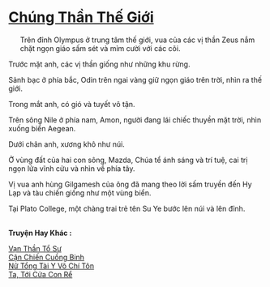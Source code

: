 <a href="https://truyentiki.com/chung-than-the-gioi.33462/" title="Chúng Thần Thế Giới"><h1>Chúng Thần Thế Giới</h1></a><div style="display:table"><img align="right" style="float: left; padding: 10px;" src="https://truyentiki.com/images/story/200x260/chung-than-the-gioi-1591199943.jpg" alt="">Trên đỉnh Olympus ở trung tâm thế giới, vua của các vị thần Zeus nắm chặt ngọn giáo sấm sét và mỉm cười với các cõi. <p></p> Trước mặt anh, các vị thần giống như những khu rừng. <p></p> Sảnh bạc ở phía bắc, Odin trên ngai vàng giữ ngọn giáo trên trời, nhìn ra thế giới. <p></p> Trong mắt anh, có gió và tuyết vô tận. <p></p> Trên sông Nile ở phía nam, Amon, người đang lái chiếc thuyền mặt trời, nhìn xuống biển Aegean. <p></p> Dưới chân anh, xương khô như núi. <p></p> Ở vùng đất của hai con sông, Mazda, Chúa tể ánh sáng và trí tuệ, cai trị ngọn lửa vĩnh cửu và nhìn về phía tây. <p></p> Vị vua anh hùng Gilgamesh của ông đã mang theo lời sấm truyền đến Hy Lạp và tàu chiến giống như một vùng biển. <p></p> Tại Plato College, một chàng trai trẻ tên Su Ye bước lên núi và lên đỉnh.</div><p><br><b>Truyện Hay Khác :</b></p><a href="https://truyentiki.com/van-than-to-su.33461/" alt="Vạn Thần Tổ Sư">Vạn Thần Tổ Sư</a><br/><a href="https://github.com/nownovels/top500/tree/master/truyenhay/33643/" alt="Cận Chiến Cuồng Binh">Cận Chiến Cuồng Binh</a><br/><a href="https://github.com/nownovels/top500/tree/master/truyenhay/33694/" alt="Nữ Tổng Tài Y Võ Chí Tôn">Nữ Tổng Tài Y Võ Chí Tôn</a><br/><a href="https://github.com/nownovels/top500/tree/master/truyenhay/33813/" alt="Ta, Tới Cửa Con Rể">Ta, Tới Cửa Con Rể</a><br/>